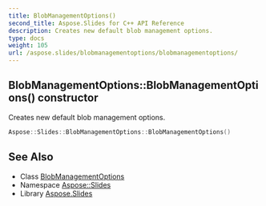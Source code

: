```yaml
---
title: BlobManagementOptions()
second_title: Aspose.Slides for C++ API Reference
description: Creates new default blob management options.
type: docs
weight: 105
url: /aspose.slides/blobmanagementoptions/blobmanagementoptions/
---
```

## BlobManagementOptions::BlobManagementOptions() constructor


Creates new default blob management options.

```cpp
Aspose::Slides::BlobManagementOptions::BlobManagementOptions()
```

## See Also

* Class [BlobManagementOptions](../)
* Namespace [Aspose::Slides](../../)
* Library [Aspose.Slides](../../../)